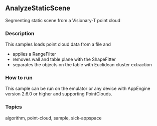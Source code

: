 ## AnalyzeStaticScene

Segmenting static scene from a Visionary-T point cloud

### Description

This samples loads point cloud data from a file and
- applies a RangeFilter
- removes wall and table plane with the ShapeFitter
- separates the objects on the table with Euclidean cluster extraction

### How to run

This sample can be run on the emulator or any device with
AppEngine version 2.6.0 or higher and supporting PointClouds.

### Topics

algorithm, point-cloud, sample, sick-appspace